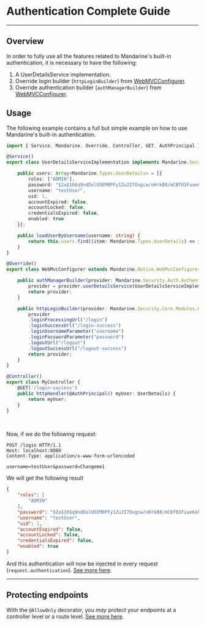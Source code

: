 # Authentication Complete Guide

----------

## Overview
In order to fully use all the features related to Mandarine's built-in authentication, it is necessary to have the following:  
1) A UserDetailsService implementation.  
2) Override login builder (`httpLoginBuilder`) from [WebMVCConfigurer](/docs/master/mandarine/native-components-list).  
3) Override authentication builder (`authManagerBuilder`) from [WebMVCConfigurer](/docs/master/mandarine/native-components-list).  

## Usage
The following example contains a full but simple example on how to use Mandarine's built-in authentication.  

```typescript
import { Service, Mandarine, Override, Controller, GET, AuthPrincipal } from "https://deno.land/x/mandarinets@v2.1.3/mod.ts";

@Service()
export class UserDetailsServiceImplementation implements Mandarine.Security.Auth.UserDetailsService {

    public users: Array<Mandarine.Types.UserDetails> = [{
        roles: ["ADMIN"],
        password: "$2a$10$q9ndDolU5EM0PFy1Zu2I7Ougcw/oHrkB8/mCBf01Fuae6okON.61O", // Changeme1
        username: "testUser",
        uid: 1,
        accountExpired: false,
        accountLocked: false,
        credentialsExpired: false,
        enabled: true
    }];

    public loadUserByUsername(username: string) {
        return this.users.find((item: Mandarine.Types.UserDetails) => item.username === username);
    }
}

@Override()
export class WebMvcConfigurer extends Mandarine.Native.WebMvcConfigurer {

    public authManagerBuilder(provider: Mandarine.Security.Auth.AuthenticationManagerBuilder) {
        provider = provider.userDetailsService(UserDetailsServiceImplementation);
        return provider;
    }

    public httpLoginBuilder(provider: Mandarine.Security.Core.Modules.LoginBuilder) {
        provider
        .loginProcessingUrl("/login")
        .loginSuccessUrl("/login-success")
        .loginUsernameParameter("username")
        .loginPasswordParameter("password")
        .logoutUrl("/logout")
        .logoutSuccessUrl("/logout-success")
        return provider;
    }
}

@Controller()
export class MyController {
    @GET('/login-success')
    public httpHandler(@AuthPrincipal() myUser: UserDetails) {
        return myUser;
    }
}
```
&nbsp;

Now, if we do the following request:
```http
POST /login HTTP/1.1
Host: localhost:8080
Content-Type: application/x-www-form-urlencoded

username=testUser&password=Changeme1
```

We will get the following result
```json
{
    "roles": [
        "ADMIN"
    ],
    "password": "$2a$10$q9ndDolU5EM0PFy1Zu2I7Ougcw/oHrkB8/mCBf01Fuae6okON.61O",
    "username": "testUser",
    "uid": 1,
    "accountExpired": false,
    "accountLocked": false,
    "credentialsExpired": false,
    "enabled": true
}
```
And this authentication will now be injected in every request (`request.authentication`). [See more here](https://doc.deno.land/https/raw.githubusercontent.com/mandarineorg/mandarinets/master/mvc-framework/mandarine-mvc.ns.ts#MandarineMvc.RequestDataContext).

-------------

## Protecting endpoints

With the `@AllowOnly` decorator, you _may_ protect your endpoints at a controller level or a route level. [See more here](/docs/mandarine/auth-allow-only-decorator).